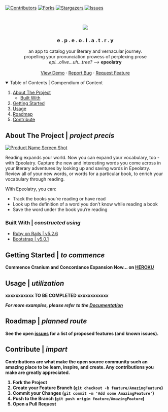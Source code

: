 <!-- PROJECT SHIELDS -->

[![Contributors][contributors-shield]][contributors-url]
[![Forks][forks-shield]][forks-url]
[![Stargazers][stars-shield]][stars-url]
[![Issues][issues-shield]][issues-url]


<!-- PROJECT LOGO -->
<br />
<p align="center">
  <a href="EPEOLOTRYREPOLINKHERE">
    <img src="https://user-images.githubusercontent.com/72179421/127752084-8fdb65d3-222d-4daa-a608-4a612440156a.jpg">
  </a>

  <h3 align="center">e . p . e . o . l . a . t . r . y</h3>

  <p align="center">
    an app to catalog your literary and vernacular journey. <br> propelling your pronunciation prowess of perplexing prose <br> <em>epi...olive...uh...tree?</em> --> <strong>epeolatry</strong> <br>
    <br />
    <a href="https://epeolatrys-rex.herokuapp.com/">View Demo</a>
    ·
    <a href="BUGSREPORTLINKHERE">Report Bug</a>
    ·
    <a href="FEATUREREQUESTLINKHERE">Request Feature</a>
  </p>
</p>



<!-- TABLE OF CONTENTS -->
<details open="open">
  <summary>Table of Contents | Compendium of Content</summary>
  <ol>
    <li>
      <a href="#about-the-project">About The Project</a>
      <ul>
        <li><a href="#built-with">Built With</a></li>
      </ul>
    </li>
    <li><a href="#getting-started">Getting Started</a></li>
    <li><a href="#usage">Usage</a></li>
    <li><a href="#roadmap">Roadmap</a></li>
    <li><a href="#contribute">Contribute</a></li>
  </ol>
</details>



<!-- ABOUT THE PROJECT -->
## About The Project | <em>project precis</em>

[![Product Name Screen Shot][product-screenshot]](https://example.com)

Reading expands your world. Now you can expand your vocabulary, too - with Epeolatry. Capture the new and interesting words you come across in your literary adventures by looking up and saving words in Epeolatry. Review all of your new words, or words for a particular book, to enrich your vocabulary through reading.

With Epeolatry, you can: 
- Track the books you’re reading or have read
- Look up the definition of a word you don’t know while reading a book 
- Save the word under the book you’re reading


### Built With | <em>constructed using</em>

* [Ruby on Rails | v5.2.6](https://rubyonrails.org/)
* [Bootstrap | v5.0.1](https://getbootstrap.com)


<!-- GETTING STARTED -->
## Getting Started | <em>to commence</em>

<strong>Commence Cranium and Concordance Expansion Now... on [HEROKU](https://epeolatrys-rex.herokuapp.com)


<!-- USAGE -->
## Usage | <em>utilization</em>

xxxxxxxxxxx TO BE COMPLETED xxxxxxxxxxxx

_For more examples, please refer to the [Documentation](https://example.com)_



<!-- ROADMAP -->
## Roadmap | <em>planned route</em>

See the open [issues](https://github.com/Caleb1991/epeolatry_front_end/issues) for a list of proposed features (and known issues).



<!-- CONTRIBUTING -->
## Contribute | <em>impart</em>

Contributions are what make the open source community such an amazing place to be learn, inspire, and create. Any contributions you make are **greatly appreciated**.

1. Fork the Project
2. Create your Feature Branch (`git checkout -b feature/AmazingFeature`)
3. Commit your Changes (`git commit -m 'Add some AmazingFeature'`)
4. Push to the Branch (`git push origin feature/AmazingFeature`)
5. Open a Pull Request


<!-- MARKDOWN LINKS & IMAGES -->
[contributors-shield]: https://img.shields.io/github/contributors/Caleb1991/epeolatry_front_end.svg?style=for-the-badge
[contributors-url]: https://github.com/Caleb1991/epeolatry_front_end/graphs/contributors
[forks-shield]: https://img.shields.io/github/forks/Caleb1991/epeolatry_front_end.svg?style=for-the-badge
[forks-url]: https://github.com/Caleb1991/epeolatry_front_end/network/members
[stars-shield]: https://img.shields.io/github/stars/Caleb1991/epeolatry_front_end.svg?style=for-the-badge
[stars-url]: https://github.com/Caleb1991/epeolatry_front_end/stargazers
[issues-shield]: https://img.shields.io/github/issues/Caleb1991/epeolatry_front_end.svg?style=for-the-badge
[issues-url]: https://github.com/Caleb1991/epeolatry_front_end/issues
[product-screenshot]: images/screenshot.png
